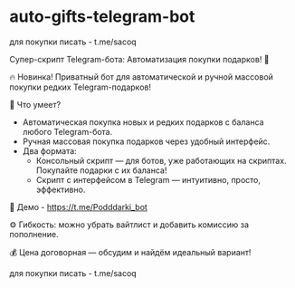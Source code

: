 # auto-gifts-telegram-bot
для покупки писать - t.me/sacoq

Супер-скрипт Telegram-бота: Автоматизация покупки подарков! 🎉

🔥 Новинка! Приватный бот для автоматической и ручной массовой покупки редких Telegram-подарков!  

💎 Что умеет?  
- Автоматическая покупка новых и редких подарков с баланса любого Telegram-бота.  
- Ручная массовая покупка подарков через удобный интерфейс.  
- Два формата:  
  - Консольный скрипт — для ботов, уже работающих на скриптах. Покупайте подарки с их баланса!  
  - Скрипт с интерфейсом в Telegram — интуитивно, просто, эффективно.  

📸 Демо - https://t.me/Podddarki_bot

⚙️ Гибкость: можно убрать вайтлист и добавить комиссию за пополнение.  

💰 Цена договорная — обсудим и найдём идеальный вариант!

для покупки писать - t.me/sacoq
